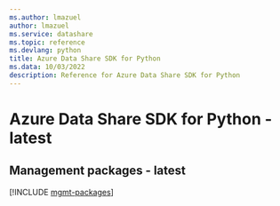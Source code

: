 ```yaml
---
ms.author: lmazuel
author: lmazuel
ms.service: datashare
ms.topic: reference
ms.devlang: python
title: Azure Data Share SDK for Python
ms.data: 10/03/2022
description: Reference for Azure Data Share SDK for Python
---
```

# Azure Data Share SDK for Python - latest

## Management packages - latest
[!INCLUDE [mgmt-packages](data-share-mgmt-index.md)]